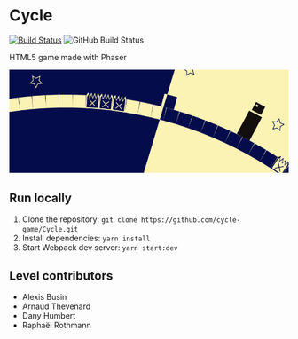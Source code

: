 # Cycle

[![Build Status](https://travis-ci.com/cycle-game/Cycle.svg?branch=master)](https://travis-ci.com/cycle-game/Cycle)
![GitHub Build Status](https://github.com/cycle-game/Cycle/workflows/Lint%2C%20Test%20%26%20Build/badge.svg?branch=master)

HTML5 game made with Phaser

<img alt="game banner" src="externalResources/BandeauFacebook.png">

## Run locally

1. Clone the repository: `git clone https://github.com/cycle-game/Cycle.git`
2. Install dependencies: `yarn install`
3. Start Webpack dev server: `yarn start:dev`

## Level contributors

-   Alexis Busin
-   Arnaud Thevenard
-   Dany Humbert
-   Raphaël Rothmann
